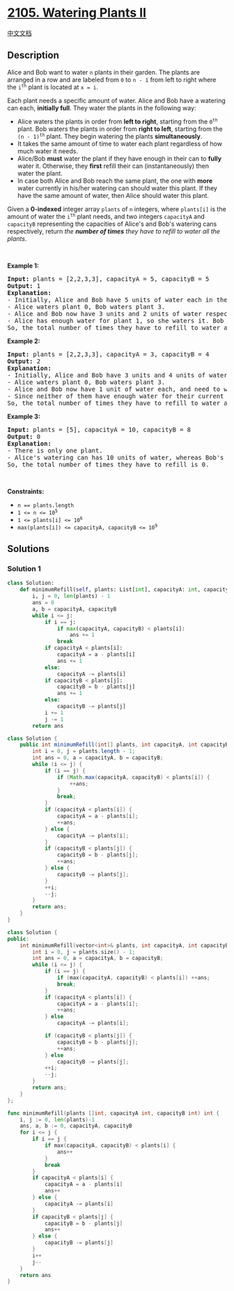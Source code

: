 # [2105. Watering Plants II](https://leetcode.com/problems/watering-plants-ii)

[中文文档](./solution/2100-2199/2105.Watering%20Plants%20II/README.md)

<!-- tags:Array,Two Pointers,Simulation -->

## Description

<p>Alice and Bob want to water <code>n</code> plants in their garden. The plants are arranged in a row and are labeled from <code>0</code> to <code>n - 1</code> from left to right where the <code>i<sup>th</sup></code> plant is located at <code>x = i</code>.</p>

<p>Each plant needs a specific amount of water. Alice and Bob have a watering can each, <strong>initially full</strong>. They water the plants in the following way:</p>

<ul>
	<li>Alice waters the plants in order from <strong>left to right</strong>, starting from the <code>0<sup>th</sup></code> plant. Bob waters the plants in order from <strong>right to left</strong>, starting from the <code>(n - 1)<sup>th</sup></code> plant. They begin watering the plants <strong>simultaneously</strong>.</li>
	<li>It takes the same amount of time to water each plant regardless of how much water it needs.</li>
	<li>Alice/Bob <strong>must</strong> water the plant if they have enough in their can to <strong>fully</strong> water it. Otherwise, they <strong>first</strong> refill their can (instantaneously) then water the plant.</li>
	<li>In case both Alice and Bob reach the same plant, the one with <strong>more</strong> water currently in his/her watering can should water this plant. If they have the same amount of water, then Alice should water this plant.</li>
</ul>

<p>Given a <strong>0-indexed</strong> integer array <code>plants</code> of <code>n</code> integers, where <code>plants[i]</code> is the amount of water the <code>i<sup>th</sup></code> plant needs, and two integers <code>capacityA</code> and <code>capacityB</code> representing the capacities of Alice&#39;s and Bob&#39;s watering cans respectively, return <em>the <strong>number of times</strong> they have to refill to water all the plants</em>.</p>

<p>&nbsp;</p>
<p><strong class="example">Example 1:</strong></p>

<pre>
<strong>Input:</strong> plants = [2,2,3,3], capacityA = 5, capacityB = 5
<strong>Output:</strong> 1
<strong>Explanation:</strong>
- Initially, Alice and Bob have 5 units of water each in their watering cans.
- Alice waters plant 0, Bob waters plant 3.
- Alice and Bob now have 3 units and 2 units of water respectively.
- Alice has enough water for plant 1, so she waters it. Bob does not have enough water for plant 2, so he refills his can then waters it.
So, the total number of times they have to refill to water all the plants is 0 + 0 + 1 + 0 = 1.
</pre>

<p><strong class="example">Example 2:</strong></p>

<pre>
<strong>Input:</strong> plants = [2,2,3,3], capacityA = 3, capacityB = 4
<strong>Output:</strong> 2
<strong>Explanation:</strong>
- Initially, Alice and Bob have 3 units and 4 units of water in their watering cans respectively.
- Alice waters plant 0, Bob waters plant 3.
- Alice and Bob now have 1 unit of water each, and need to water plants 1 and 2 respectively.
- Since neither of them have enough water for their current plants, they refill their cans and then water the plants.
So, the total number of times they have to refill to water all the plants is 0 + 1 + 1 + 0 = 2.
</pre>

<p><strong class="example">Example 3:</strong></p>

<pre>
<strong>Input:</strong> plants = [5], capacityA = 10, capacityB = 8
<strong>Output:</strong> 0
<strong>Explanation:</strong>
- There is only one plant.
- Alice&#39;s watering can has 10 units of water, whereas Bob&#39;s can has 8 units. Since Alice has more water in her can, she waters this plant.
So, the total number of times they have to refill is 0.
</pre>

<p>&nbsp;</p>
<p><strong>Constraints:</strong></p>

<ul>
	<li><code>n == plants.length</code></li>
	<li><code>1 &lt;= n &lt;= 10<sup>5</sup></code></li>
	<li><code>1 &lt;= plants[i] &lt;= 10<sup>6</sup></code></li>
	<li><code>max(plants[i]) &lt;= capacityA, capacityB &lt;= 10<sup>9</sup></code></li>
</ul>

## Solutions

### Solution 1

<!-- tabs:start -->

```python
class Solution:
    def minimumRefill(self, plants: List[int], capacityA: int, capacityB: int) -> int:
        i, j = 0, len(plants) - 1
        ans = 0
        a, b = capacityA, capacityB
        while i <= j:
            if i == j:
                if max(capacityA, capacityB) < plants[i]:
                    ans += 1
                break
            if capacityA < plants[i]:
                capacityA = a - plants[i]
                ans += 1
            else:
                capacityA -= plants[i]
            if capacityB < plants[j]:
                capacityB = b - plants[j]
                ans += 1
            else:
                capacityB -= plants[j]
            i += 1
            j -= 1
        return ans
```

```java
class Solution {
    public int minimumRefill(int[] plants, int capacityA, int capacityB) {
        int i = 0, j = plants.length - 1;
        int ans = 0, a = capacityA, b = capacityB;
        while (i <= j) {
            if (i == j) {
                if (Math.max(capacityA, capacityB) < plants[i]) {
                    ++ans;
                }
                break;
            }
            if (capacityA < plants[i]) {
                capacityA = a - plants[i];
                ++ans;
            } else {
                capacityA -= plants[i];
            }
            if (capacityB < plants[j]) {
                capacityB = b - plants[j];
                ++ans;
            } else {
                capacityB -= plants[j];
            }
            ++i;
            --j;
        }
        return ans;
    }
}
```

```cpp
class Solution {
public:
    int minimumRefill(vector<int>& plants, int capacityA, int capacityB) {
        int i = 0, j = plants.size() - 1;
        int ans = 0, a = capacityA, b = capacityB;
        while (i <= j) {
            if (i == j) {
                if (max(capacityA, capacityB) < plants[i]) ++ans;
                break;
            }
            if (capacityA < plants[i]) {
                capacityA = a - plants[i];
                ++ans;
            } else
                capacityA -= plants[i];

            if (capacityB < plants[j]) {
                capacityB = b - plants[j];
                ++ans;
            } else
                capacityB -= plants[j];
            ++i;
            --j;
        }
        return ans;
    }
};
```

```go
func minimumRefill(plants []int, capacityA int, capacityB int) int {
	i, j := 0, len(plants)-1
	ans, a, b := 0, capacityA, capacityB
	for i <= j {
		if i == j {
			if max(capacityA, capacityB) < plants[i] {
				ans++
			}
			break
		}
		if capacityA < plants[i] {
			capacityA = a - plants[i]
			ans++
		} else {
			capacityA -= plants[i]
		}
		if capacityB < plants[j] {
			capacityB = b - plants[j]
			ans++
		} else {
			capacityB -= plants[j]
		}
		i++
		j--
	}
	return ans
}
```

<!-- tabs:end -->

<!-- end -->
